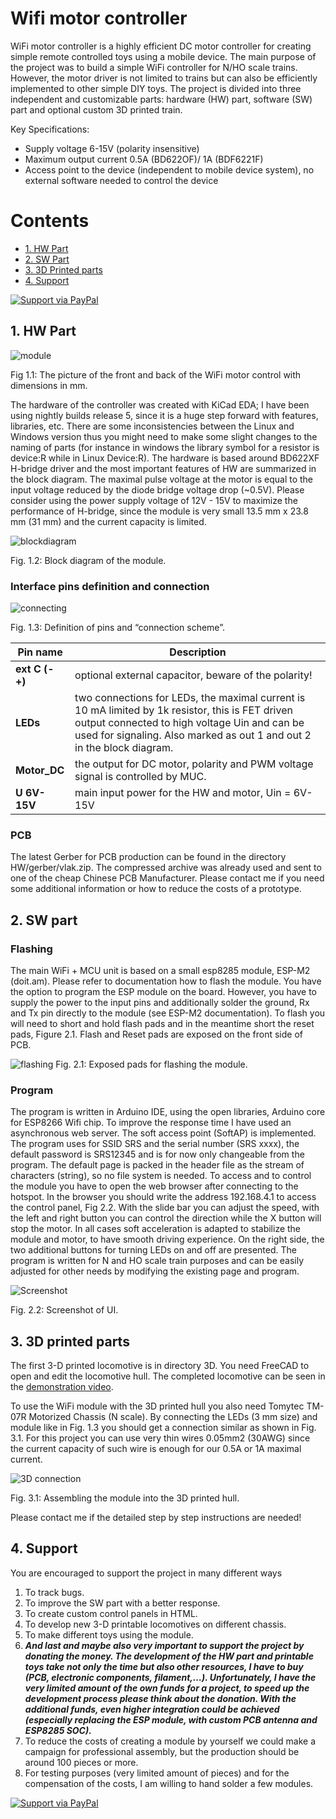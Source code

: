 # Wifi motor controller

WiFi motor controller is a highly efficient DC motor controller for creating simple remote controlled toys using a mobile device. The main purpose of the project was to build a simple WiFi controller for N/HO scale trains. However, the motor driver is not limited to trains but can also be efficiently implemented to other simple DIY toys.  The project is divided into three independent and customizable parts: hardware (HW) part, software (SW) part and optional custom 3D printed train. 

Key Specifications:
-	Supply voltage 6-15V (polarity insensitive)
-	Maximum output current 0.5A (BD622OF)/ 1A (BDF6221F)
-	Access point to the device (independent to mobile device system), no external software needed to control the device

 # Contents
 
     
- [1. HW Part](#1-hw-part) 
- [2. SW Part](#2-sw-part)
- [3. 3D Printed parts](#3-3d-printed-parts)
- [4. Support](#4-support)

[![Support via PayPal](https://cdn.rawgit.com/twolfson/paypal-github-button/1.0.0/dist/button.svg)](https://paypal.me/andrejcampa)


## 1. HW Part

![module](https://raw.githubusercontent.com/andrejcampa/WiFi-motor-controller/master/docs/module.png)

Fig 1.1: The picture of the front and back of the WiFi motor control with dimensions in mm.

The hardware of the controller was created with KiCad EDA; I have been using nightly builds release 5, since it is a huge step forward with features, libraries, etc. There are some inconsistencies between the Linux and Windows version thus you might need to make some slight changes to the naming of parts (for instance in windows the library symbol for a resistor is device:R while in Linux Device:R).
The hardware is based around BD622XF H-bridge driver and the most important features of HW are summarized in the block diagram. The maximal pulse voltage at the motor is equal to the input voltage reduced by the diode bridge voltage drop (~0.5V). Please consider using the power supply voltage of 12V - 15V to maximize the performance of H-bridge, since the module is very small 13.5 mm x 23.8 mm (31 mm) and the current capacity is limited.

![blockdiagram](https://raw.githubusercontent.com/andrejcampa/WiFi-motor-controller/master/docs/blockdiagram.png)

Fig. 1.2: Block diagram of the module.

### Interface pins definition and connection

![connecting](https://raw.githubusercontent.com/andrejcampa/WiFi-motor-controller/master/docs/connection.png)

Fig. 1.3: Definition of pins and “connection scheme”.

Pin name | Description
------------ | -------------
**ext C (- +)** | optional external capacitor, beware of the polarity!
**LEDs** | two connections for LEDs, the maximal current is 10 mA limited by 1k resistor, this is FET driven output connected to high voltage Uin and can be used for signaling. Also marked as out 1 and out 2 in the block diagram.
**Motor_DC** | the output for DC motor, polarity and PWM voltage signal is controlled by MUC.
**U 6V-15V** | main input power for the HW and motor, Uin = 6V-15V

### PCB
The latest Gerber for PCB production can be found in the directory HW/gerber/vlak.zip. The compressed archive was already used and sent to one of the cheap Chinese PCB Manufacturer. Please contact me if you need some additional information or how to reduce the costs of a prototype.



## 2. SW part

### Flashing

The main WiFi + MCU unit is based on a small esp8285 module, ESP-M2 (doit.am). Please refer to documentation how to flash the module. You have the option to program the ESP module on the board. However, you have to supply the power to the input pins and additionally solder the ground, Rx and Tx pin directly to the module (see ESP-M2 documentation).  To flash you will need to short and hold flash pads and in the meantime short the reset pads, Figure 2.1. Flash and Reset pads are exposed on the front side of PCB.

![flashing](https://raw.githubusercontent.com/andrejcampa/WiFi-motor-controller/master/docs/flashing.png)
Fig. 2.1: Exposed pads for flashing the module.

### Program
The program is written in Arduino IDE, using the open libraries, Arduino core for ESP8266 Wifi chip. To improve the response time I have used an asynchronous web server. The soft access point (SoftAP) is implemented. The program uses for SSID SRS and the serial number (SRS xxxx), the default password is SRS12345 and is for now only changeable from the program. The default page is packed in the header file as the stream of characters (string), so no file system is needed.
To access and to control the module you have to open the web browser after connecting to the hotspot. In the browser you should write the address 192.168.4.1 to access the control panel, Fig 2.2. With the slide bar you can adjust the speed, with the left and right button you can control the direction while the X button will stop the motor. In all cases soft acceleration is adapted to stabilize the module and motor, to have smooth driving experience. On the right side, the two additional buttons for turning LEDs on and off are presented. The program is written for N and HO scale train purposes and can be easily adjusted for other needs by modifying the existing page and program.

![Screenshot](https://raw.githubusercontent.com/andrejcampa/WiFi-motor-controller/master/docs/Screenshot.png)

Fig. 2.2: Screenshot of UI.

## 3. 3D printed parts
The first 3-D printed locomotive is in directory 3D. You need FreeCAD to open and edit the locomotive hull. The completed locomotive can be seen in the [demonstration video](https://youtu.be/si7zXm7mwlY).

To use the WiFi module with the 3D printed hull you also need Tomytec TM-07R Motorized Chassis (N scale). By connecting the LEDs (3 mm size) and module like in Fig. 1.3 you should get a connection similar as shown in Fig. 3.1. For this project you can use very thin wires 0.05mm2 (30AWG) since the current capacity of such wire is enough for our 0.5A or 1A maximal current.

![3D connection](https://raw.githubusercontent.com/andrejcampa/WiFi-motor-controller/master/docs/3Dconnection.png)

Fig. 3.1: Assembling the module into the 3D printed hull.

Please contact me if the detailed step by step instructions are needed!

## 4. Support
You are encouraged to support the project in many different ways
1. To track bugs.
2. To improve the SW part with a better response.
3. To create custom control panels in HTML.
4. To develop new 3-D printable locomotives on different chassis.
5. To make different toys using the module.
6. ***And last and maybe also very important to support the project by donating the money. The development of the HW part and printable toys take not only the time but also other resources, I have to buy (PCB, electronic components, filament,…). Unfortunately, I have the very limited amount of the own funds for a project, to speed up the development process please think about the donation. With the additional funds, even higher integration could be achieved (especially replacing the ESP module, with custom PCB antenna and ESP8285 SOC).***
7. To reduce the costs of creating a module by yourself we could make a campaign for professional assembly, but the production should be around 100 pieces or more.
8. For testing purposes (very limited amount of pieces) and for the compensation of the costs, I am willing to hand solder a few modules.

[![Support via PayPal](https://cdn.rawgit.com/twolfson/paypal-github-button/1.0.0/dist/button.svg)](https://paypal.me/andrejcampa)
